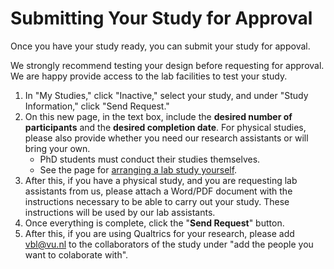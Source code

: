 
# Submitting Your Study for Approval

Once you have your study ready, you can submit your study for appoval. 

We strongly recommend testing your design before requesting for approval. We are happy provide access to the lab facilities to test your study.

1. In "My Studies," click "Inactive," select your study, and under "Study Information," click "Send Request."
2. On this new page, in the text box, include the **desired number of participants** and the **desired completion date**. For physical studies, please also provide whether you need our research assistants or will bring your own. 
    - PhD students must conduct their studies themselves. 
    - See the page for [arranging a lab study yourself](arranging-lab-study-yourself).
3. After this, if you have a physical study, and you are requesting lab assistants from us, please attach a Word/PDF document with the instructions necessary to be able to carry out your study. These instructions will be used by our lab assistants.
4. Once everything is complete, click the "**Send Request**" button.
5. After this, if you are using Qualtrics for your research, please add [vbl@vu.nl](mailto:vbl@vu.nl) to the collaborators of the study under "add the people you want to colaborate with".
